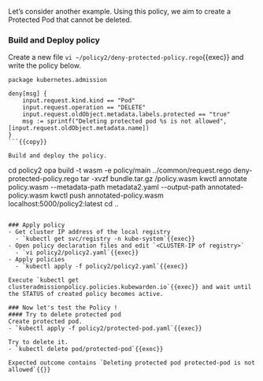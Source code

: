 Let’s consider another example. Using this policy, we aim to create a Protected Pod that cannot be deleted.

### Build and Deploy policy
Create a new file `vi ~/policy2/deny-protected-policy.rego`{{exec}} and write the policy below.
```deny-protected-policy.rego
package kubernetes.admission

deny[msg] {
    input.request.kind.kind == "Pod"
    input.request.operation == "DELETE"
    input.request.oldObject.metadata.labels.protected == "true"
    msg := sprintf("Deleting protected pod %s is not allowed", [input.request.oldObject.metadata.name])
}
```{{copy}}

Build and deploy the policy.
```
cd policy2
opa build -t wasm -e policy/main ../common/request.rego deny-protected-policy.rego
tar -xvzf bundle.tar.gz /policy.wasm
kwctl annotate policy.wasm --metadata-path metadata2.yaml --output-path annotated-policy.wasm
kwctl push annotated-policy.wasm localhost:5000/policy2:latest
cd ..
```{{exec}}

### Apply policy
- Get cluster IP address of the local registry
  - `kubectl get svc/registry -n kube-system`{{exec}}
- Open policy declaration files and edit `<CLUSTER-IP of registry>`
  - `vi policy2/policy2.yaml`{{exec}}
- Apply policies
  - `kubectl apply -f policy2/policy2.yaml`{{exec}}

Execute `kubectl get clusteradmissionpolicy.policies.kubewarden.io`{{exec}} and wait until the STATUS of created policy becomes active.

### Now let's test the Policy !
#### Try to delete protected pod
Create protected pod.
- `kubectl apply -f policy2/protected-pod.yaml`{{exec}}

Try to delete it.
- `kubectl delete pod/protected-pod`{{exec}}

Expected outcome contains `Deleting protected pod protected-pod is not allowed`{{}}
